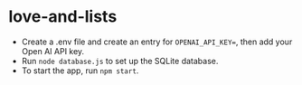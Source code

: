 # love-and-lists

- Create a .env file and create an entry for `OPENAI_API_KEY=`, then add your Open AI API key.
- Run `node database.js` to set up the SQLite database.
- To start the app, run `npm start`.